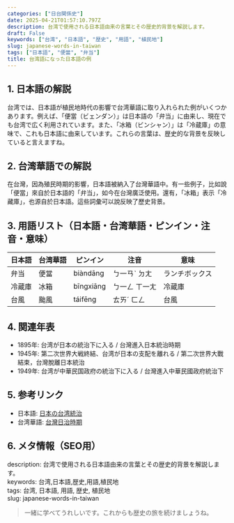 ```yaml
---
categories: ["日台関係史"]
date: 2025-04-21T01:57:10.797Z
description: 台湾で使用される日本語由来の言葉とその歴史的背景を解説します。
draft: False
keywords: ["台湾", "日本語", "歴史", "用語", "植民地"]
slug: japanese-words-in-taiwan
tags: ["日本語", "便當", "弁当"]
title: 台湾語になった日本語の例
---
```




## 1. 日本語の解説  
台湾では、日本語が植民地時代の影響で台湾華語に取り入れられた例がいくつかあります。例えば、「便當（ビェンダン）」は日本語の「弁当」に由来し、現在でも台湾で広く利用されています。また、「冰箱（ビンシャン）」は「冷蔵庫」の意味で、これも日本語に由来しています。これらの言葉は、歴史的な背景を反映していると言えますね。

## 2. 台湾華語での解説  
在台灣，因為殖民時期的影響，日本語被納入了台灣華語中。有一些例子，比如說「便當」來自於日本語的「弁当」，如今在台灣廣泛使用。還有，「冰箱」表示「冷藏庫」，也源自於日本語。這些詞彙可以說反映了歷史背景。

## 3. 用語リスト（日本語・台湾華語・ピンイン・注音・意味）  
| 日本語 | 台湾華語 | ピンイン | 注音 | 意味 |
|---|---|---|---|---|
| 弁当 | 便當 | biàndāng | ㄅ一ㄢˋ ㄉㄤ | ランチボックス |
| 冷蔵庫 | 冰箱 | bīngxiāng | ㄅ一ㄥ ㄒ一ㄤ | 冷蔵庫 |
| 台風 | 颱風 | táifēng | ㄊㄞˊ ㄈㄥ | 台風 |

## 4. 関連年表  
- 1895年: 台湾が日本の統治下に入る / 台灣進入日本統治時期  
- 1945年: 第二次世界大戦終結、台湾が日本の支配を離れる / 第二次世界大戰結束，台灣脫離日本統治  
- 1949年: 台湾が中華民国政府の統治下に入る / 台灣進入中華民國政府統治下  

## 5. 参考リンク  
- 日本語: [日本の台湾統治](https://ja.wikipedia.org/wiki/日本統治時代の台湾)  
- 台湾華語: [台灣日治時期](https://zh.wikipedia.org/wiki/台灣日治時期)  

## 6. メタ情報（SEO用）  
description: 台湾で使用される日本語由来の言葉とその歴史的背景を解説します。  
keywords: 台湾,日本語,歴史,用語,植民地  
tags: 台湾, 日本語, 用語, 歴史, 植民地  
slug: japanese-words-in-taiwan

> 一緒に学べてうれしいです。これからも歴史の旅を続けましょうね。